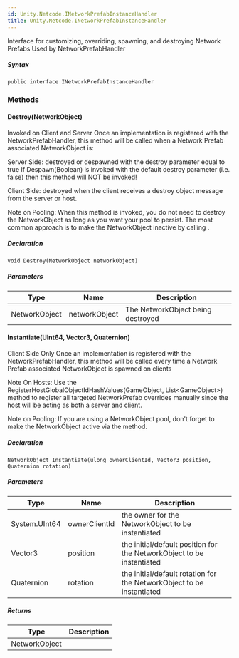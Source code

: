 ```yaml
---  
id: Unity.Netcode.INetworkPrefabInstanceHandler  
title: Unity.Netcode.INetworkPrefabInstanceHandler  
---
```


<div class="markdown level0 summary">

Interface for customizing, overriding, spawning, and destroying Network
Prefabs Used by NetworkPrefabHandler

</div>

<div class="markdown level0 conceptual">

</div>

 

##### Syntax

<div class="codewrapper">

``` lang-csharp
public interface INetworkPrefabInstanceHandler
```

</div>

### Methods

#### Destroy(NetworkObject)

<div class="markdown level1 summary">

Invoked on Client and Server Once an implementation is registered with
the NetworkPrefabHandler, this method will be called when a Network
Prefab associated NetworkObject is:

Server Side: destroyed or despawned with the destroy parameter equal to
true If Despawn(Boolean) is invoked with the default destroy parameter
(i.e. false) then this method will NOT be invoked!

Client Side: destroyed when the client receives a destroy object message
from the server or host.

Note on Pooling: When this method is invoked, you do not need to destroy
the NetworkObject as long as you want your pool to persist. The most
common approach is to make the NetworkObject inactive by calling .

</div>

<div class="markdown level1 conceptual">

</div>

##### Declaration

<div class="codewrapper">

``` lang-csharp
void Destroy(NetworkObject networkObject)
```

</div>

##### Parameters

| Type          | Name          | Description                       |
|---------------|---------------|-----------------------------------|
| NetworkObject | networkObject | The NetworkObject being destroyed |

#### Instantiate(UInt64, Vector3, Quaternion)

<div class="markdown level1 summary">

Client Side Only Once an implementation is registered with the
NetworkPrefabHandler, this method will be called every time a Network
Prefab associated NetworkObject is spawned on clients

Note On Hosts: Use the RegisterHostGlobalObjectIdHashValues(GameObject,
List\<GameObject\>) method to register all targeted NetworkPrefab
overrides manually since the host will be acting as both a server and
client.

Note on Pooling: If you are using a NetworkObject pool, don't forget to
make the NetworkObject active via the method.

</div>

<div class="markdown level1 conceptual">

</div>

##### Declaration

<div class="codewrapper">

``` lang-csharp
NetworkObject Instantiate(ulong ownerClientId, Vector3 position, Quaternion rotation)
```

</div>

##### Parameters

| Type          | Name          | Description                                                           |
|---------------|---------------|-----------------------------------------------------------------------|
| System.UInt64 | ownerClientId | the owner for the NetworkObject to be instantiated                    |
| Vector3       | position      | the initial/default position for the NetworkObject to be instantiated |
| Quaternion    | rotation      | the initial/default rotation for the NetworkObject to be instantiated |

##### Returns

| Type          | Description |
|---------------|-------------|
| NetworkObject |             |

 

